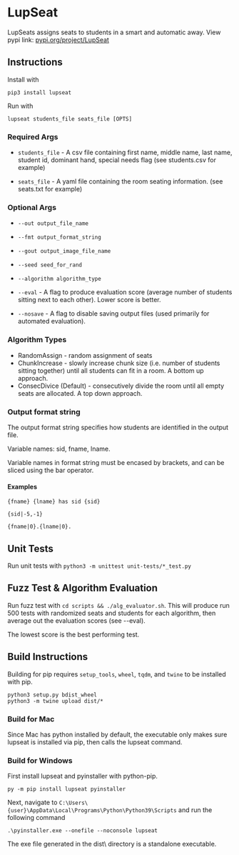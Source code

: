 # LupSeat
LupSeats assigns seats to students in a smart and automatic away.
View pypi link: [pypi.org/project/LupSeat](https://pypi.org/project/LupSeat/)

## Instructions
Install with
```
pip3 install lupseat
```

Run with 
```
lupseat students_file seats_file [OPTS]
```

### Required Args
* `students_file` - A csv file containing first name, middle name, last name, student id, dominant hand, special needs flag (see students.csv for example)

* `seats_file` - A yaml file containing the room seating information. (see seats.txt for example)

### Optional Args

* `--out output_file_name`

* `--fmt output_format_string`

* `--gout output_image_file_name`

* `--seed seed_for_rand`

* `--algorithm algorithm_type`

* `--eval` - A flag to produce evaluation score (average number of students sitting next to each other). Lower score is better.

* `--nosave` - A flag to disable saving output files (used primarily for automated evaluation).

### Algorithm Types
* RandomAssign - random assignment of seats
* ChunkIncrease - slowly increase chunk size (i.e. number of students sitting together) until all students can fit in a room. A bottom up approach.
* ConsecDivice (Default) - consecutively divide the room until all empty seats are allocated. A top down approach.

### Output format string
The output format string specifies how students are identified in the output file.

Variable names: sid, fname, lname.

Variable names in format string must be encased by brackets, and can be sliced using the bar operator.

#### Examples
`{fname} {lname} has sid {sid}`

`{sid|-5,-1}`

`{fname|0}.{lname|0}.`

## Unit Tests
Run unit tests with `python3 -m unittest unit-tests/*_test.py`

## Fuzz Test & Algorithm Evaluation
Run fuzz test with `cd scripts && ./alg_evaluator.sh`.
This will produce run 500 tests with randomized seats and students for each algorithm, then average out the evaluation scores (see --eval).


The lowest score is the best performing test.

## Build Instructions
Building for pip requires `setup_tools`, `wheel`, `tqdm`, and `twine` to be installed with pip.
```
python3 setup.py bdist_wheel
python3 -m twine upload dist/*
```

### Build for Mac
Since Mac has python installed by default, the executable only makes sure lupseat is installed via pip, then calls the lupseat command.

### Build for Windows
First install lupseat and pyinstaller with python-pip.

```
py -m pip install lupseat pyinstaller
```

Next, navigate to `C:\Users\{user}\AppData\Local\Programs\Python\Python39\Scripts` and run the following command

```
.\pyinstaller.exe --onefile --noconsole lupseat
```

The exe file generated in the dist\\ directory is a standalone executable.

